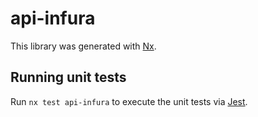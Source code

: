 # api-infura

This library was generated with [Nx](https://nx.dev).

## Running unit tests

Run `nx test api-infura` to execute the unit tests via [Jest](https://jestjs.io).
